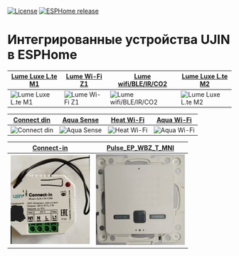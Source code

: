 [![License][license-shield]][license]
[![ESPHome release][esphome-release-shield]][esphome-release]

[license-shield]: https://img.shields.io/static/v1?label=License&message=MIT&color=orange&logo=license
[license]: https://opensource.org/licenses/MIT
[esphome-release-shield]: https://img.shields.io/static/v1?label=ESPHome&message=2025.3&color=green&logo=esphome
[esphome-release]: https://GitHub.com/esphome/esphome/releases/


# Интегрированные устройства UJIN в ESPHome


| [Lume Luxe L.te M1](https://github.com/ananyevgv/esphome-ujin/tree/main/Lume%20Luxe_L.te%20M1)  |  [Lume Wi-Fi Z1](https://github.com/ananyevgv/esphome-ujin/blob/main/Lume%20Wi-Fi_Z1) | [Lume wifi/BLE/IR/CO2](https://github.com/ananyevgv/esphome-ujin/blob/main/Lume%20Wi-Fi_BLE_IR_CO2) | [Lume Luxe L.te M2](https://github.com/ananyevgv/esphome-ujin/tree/main/Lume%20Luxe_L.te%20M2) | 
|--------------------|---------------|----------------------|-------------------|
| ![Lume Luxe L.te M1](/Lume%20Luxe_L.te%20M1/images/Luxe_Lte%20M1_1.jpg) | ![Lume Wi-Fi Z1](/Lume%20Wi-Fi_Z1/images/Lume%20WIFI%20Z1.jpg) | ![Lume wifi/BLE/IR/CO2](/Lume%20Wi-Fi_BLE_IR_CO2/images/Lume%20wifi_BLE_IR_CO2_1.jpg) | ![Lume Luxe L.te M2](/Lume%20Luxe_L.te%20M2/images/Lume%20Luxe_L.te%20M2.jpg) |


| [Connect din](https://github.com/ananyevgv/esphome-ujin/tree/main/Connect-din%20Wi-Fi)        | [Aqua Sense](https://github.com/ananyevgv/esphome-ujin/tree/main/Aqua-Sense%20BLE)    | [Heat Wi-Fi](https://github.com/ananyevgv/esphome-ujin/tree/main/Heat%20Wi-Fi)           |   [Aqua Wi-Fi](https://github.com/ananyevgv/esphome-ujin/tree/main/Aqua%20Wi-Fi_BLE_220В_СУ-02_R2)       | 
|--------------------|---------------|----------------------|-------------------|
| ![Connect din](/Connect-din%20Wi-Fi/images/connect-din_wi-fi.jpg) | ![Aqua Sense](/Aqua-Sense%20BLE/images/Aqua-Sense%20BLE.jpg) | ![Heat Wi-Fi](/Heat%20Wi-Fi/images/heat_1.jpg) | ![Aqua Wi-Fi](/Aqua%20Wi-Fi_BLE_220%D0%92_%D0%A1%D0%A3-02_R2/images/Aqua%20Wi-Fi_1.jpg) |


|[Connect-in](https://github.com/ananyevgv/esphome-ujin/tree/main/connect-in)| [Pulse_EP_WBZ_T_MNI]() | 
|-|-|
|![Connect-in](/connect-in/images/connect_in0.jpg) | ![Pulse_EP_WBZ_T_MNI](/Pulse_EP_WBZ_T_MNI/images/Pulse_EP_WBZ_T_MNI_1.jpg) |


